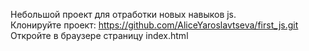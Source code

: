 Небольшой проект для отработки новых навыков js.</br>
Клонируйте проект: https://github.com/AliceYaroslavtseva/first_js.git
Откройте в браузере страницу index.html</br>
